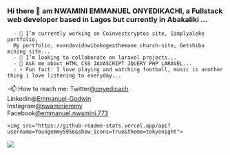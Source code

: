 ### Hi there 👋 am NWAMINI EMMANUEL ONYEDIKACHI, a Fullstack web developer based in Lagos but currently in Abakaliki ...
      - 🔭 I’m currently working on Coinvestcryptos site, Simplyaleke portfolio, 
      My portfolio, evandavidnwibokogesthemane church-site, Getshiba mining site...
      - 👯 I’m looking to collaborate on laravel projects...
      - 💬 Ask me about HTML CSS JAVASCRIPT JQUERY PHP LARAVEL...
      - ⚡ Fun fact: I love playing and watching football, music is another thing i love listening to everyday...
   -📫 How to reach me:  Twitter[@onyedicach](https://twitter.com/onyedicach) <br>
   Linkedin@[Emmanuel-Godwin](https://www.linkedin.com/in/emmanuel-godwin-a21081215/)<br>
   Instagram[@nwaminiemmy](https://www.instagram.com/nwaminiemmy/)<br>
   Facebook[@emmanuel.nwamini.773](https://www.facebook.com/emmanuel.nwamini.773/)<br>
   
   
<!--   <img src="https://github-readme-stats.vercel.app/api?username=Youngemmy5956&show_icons=true&theme=tokyonight"> -->
    <img src="https://github-readme-stats.vercel.app/api?username=Youngemmy5956&show_icons=true&theme=tokyonight"> 
   <img src="https://github-readme-stats.vercel.app/api/top-langs/?username=Youngemmy5956&layout=compact&theme=tokyonight">
<!--    <img src="https://github-readme-stats.vercel.app/api?username=Youngemmy5956&show_icons=true&theme=tokyonight"> -->
<!--
**Youngemmy5956/Youngemmy5956** is a ✨ _special_ ✨ repository because its `README.md` (this file) appears on your GitHub profile.

Here are some ideas to get you started:

- 🔭 I’m currently working on coinvestcryptos site ...
- 🌱 I’m currently learning laravel...
- 👯 I’m looking to collaborate on laravel projects...
- 🤔 I’m looking for help with ...
- 💬 Ask me about HTML CSS JAVASCRIPT JQUERY PHP LARAVEL...
- 📫 How to reach me: LINKEDIN FACEBOOK WHATSAPP TWITTER INSTAGRAM...
- 😄 Pronouns: ...
- ⚡ Fun fact: ...
-->
